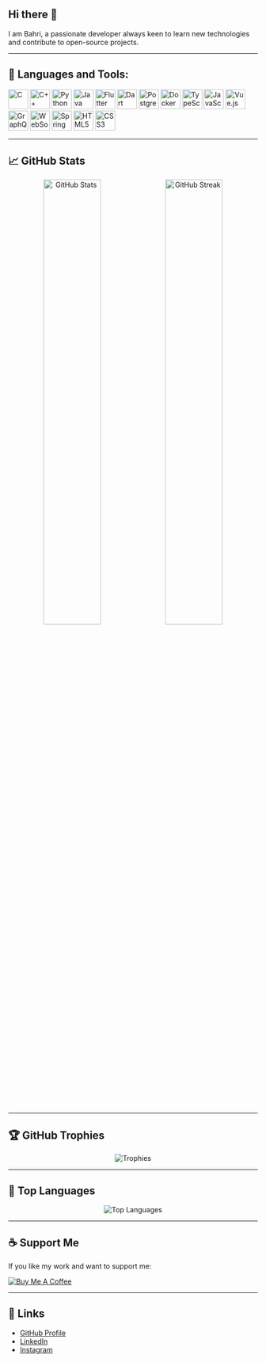## Hi there 👋
I am Bahri, a passionate developer always keen to learn new technologies and contribute to open-source projects.

---

## 🔧 Languages and Tools:
<p align="left">
  <img src="https://img.icons8.com/color/48/000000/c-programming.png" alt="C" width="40" height="40"/>
  <img src="https://img.icons8.com/color/48/000000/c-plus-plus-logo.png" alt="C++" width="40" height="40"/>
  <img src="https://img.icons8.com/color/48/000000/python.png" alt="Python" width="40" height="40"/>
  <img src="https://img.icons8.com/color/48/000000/java-coffee-cup-logo.png" alt="Java" width="40" height="40"/>
  <img src="https://img.icons8.com/color/48/000000/flutter.png" alt="Flutter" width="40" height="40"/>
  <img src="https://img.icons8.com/color/48/000000/dart.png" alt="Dart" width="40" height="40"/>
  <img src="https://img.icons8.com/color/48/000000/postgreesql.png" alt="PostgreSQL" width="40" height="40"/>
  <img src="https://img.icons8.com/color/48/000000/docker.png" alt="Docker" width="40" height="40"/>
  <img src="https://img.icons8.com/color/48/000000/typescript.png" alt="TypeScript" width="40" height="40"/>
  <img src="https://img.icons8.com/color/48/000000/javascript.png" alt="JavaScript" width="40" height="40"/>
  <img src="https://img.icons8.com/color/48/000000/vue-js.png" alt="Vue.js" width="40" height="40"/>
  <img src="https://img.icons8.com/color/48/000000/graphql.png" alt="GraphQL" width="40" height="40"/>
  <img src="https://img.icons8.com/external-tal-revivo-shadow-tal-revivo/48/000000/external-websocket-a-computer-communications-protocol-logo-shadow-tal-revivo.png" alt="WebSocket" width="40" height="40"/>
  <img src="https://img.icons8.com/color/48/000000/spring-logo.png" alt="Spring Boot" width="40" height="40"/>
  <img src="https://img.icons8.com/color/48/000000/html-5.png" alt="HTML5" width="40" height="40"/>
  <img src="https://img.icons8.com/color/48/000000/css3.png" alt="CSS3" width="40" height="40"/>
</p>


---

## 📈 GitHub Stats
<p align="center">
  <img src="https://github-readme-stats.vercel.app/api?username=bahribirer&show_icons=true&theme=radical" alt="GitHub Stats" width="48%" />
  <img src="https://github-readme-streak-stats.herokuapp.com/?user=bahribirer&theme=radical" alt="GitHub Streak" width="48%" />
</p>

---

## 🏆 GitHub Trophies
<p align="center">
  <img src="https://github-profile-trophy.vercel.app/?username=bahribirer&theme=onedark&row=1&column=7" alt="Trophies" />
</p>

---

## 🌟 Top Languages
<p align="center">
  <img src="https://github-readme-stats.vercel.app/api/top-langs/?username=bahribirer&layout=compact&theme=radical" alt="Top Languages" />
</p>

---

## ☕ Support Me
If you like my work and want to support me:

[![Buy Me A Coffee](https://img.shields.io/badge/Buy%20Me%20A%20Coffee-Support%20My%20Work-yellow?style=for-the-badge&logo=buy-me-a-coffee)](https://www.buymeacoffee.com/yourusername)

---

## 🔗 Links
- [GitHub Profile](https://github.com/bahribirer)
- [LinkedIn](https://www.linkedin.com/in/bahri-birer-0225a6267)
- [Instagram](https://www.instagram.com/bahribirer/?hl=tr&ysclid=m1g1phrk8p348555500)
